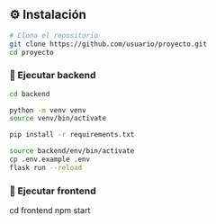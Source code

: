 ## ⚙️ Instalación

```bash
# Clona el repositorio
git clone https://github.com/usuario/proyecto.git
cd proyecto
```

### 🚀 Ejecutar backend
```bash
cd backend

python -m venv venv
source venv/bin/activate 

pip install -r requirements.txt

source backend/env/bin/activate
cp .env.example .env
flask run --reload
```

### 🚀 Ejecutar frontend
cd frontend
npm start
